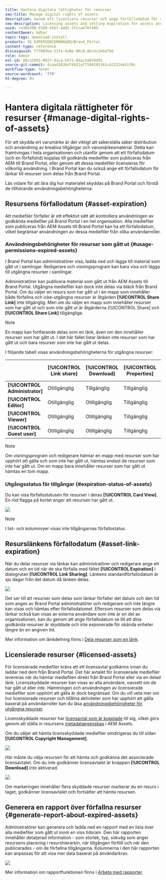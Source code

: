 ```yaml
---
title: Hantera digitala rättigheter för resurser
seo-title: Manage digital rights of assets
description: Genom att licensiera resurser och ange förfallodatum för resurser och delade länkar kan du kontrollera användningen av dessa resurser och skydda dem.
seo-description: Licensing assets and setting expiration for assets and shared links ensure controlled usage of these assets and safeguard them.
uuid: ce30e398-0109-41bf-a4d2-2fcca476f499
contentOwner: bdhar
topic-tags: download-install
products: SG_EXPERIENCEMANAGER/Brand_Portal
content-type: reference
discoiquuid: f77003ba-31fe-4a9e-96c8-dbc4c2eba79e
role: Admin
exl-id: 86c31891-0627-41ca-b571-8dac3a074d55
source-git-commit: 4caa4263bd74b51af7504295161c421524e51f0c
workflow-type: tm+mt
source-wordcount: '779'
ht-degree: 0%

---
```


# Hantera digitala rättigheter för resurser {#manage-digital-rights-of-assets}

För att skydda ert varumärke är det viktigt att säkerställa säker distribution och användning av kreativa tillgångar och varumärkesmaterial. Detta kan framtvingas i hela organisationen och utanför genom att ett förfallodatum (och en förfallotid) kopplas till godkända mediefiler som publiceras från AEM till Brand Portal, eller genom att dessa mediefiler licensieras för villkorlig användning. I Brand Portal kan du också ange ett förfallodatum för länkar till resurser som delas från Brand Portal.

Läs vidare för att lära dig hur materialet skyddas på Brand Portal och förstå de tillhörande användningsbehörigheterna.

## Resursens förfallodatum {#asset-expiration}

Att mediefiler förfaller är ett effektivt sätt att kontrollera användningen av godkända mediefiler på Brand Portal i en hel organisation. Alla mediefiler som publiceras från AEM Assets till Brand Portal kan ha ett förfallodatum, vilket begränsar användningen av dessa mediefiler från olika användarroller.

### Användningsbehörigheter för resurser som gått ut {#usage-permissions-expired-assets}

I Brand Portal kan administratörer visa, ladda ned och lägga till material som gått ut i samlingar. Redigerare och visningsprogram kan bara visa och lägga till utgångna resurser i samlingar.

Administratörer kan publicera material som gått ut från AEM Assets till Brand Portal. Utgångna mediefiler kan dock inte delas via bläck från Brand Portal. Om du väljer en resurs som har gått ut i en mapp som innehåller både förfallna och icke-utgångna resurser är åtgärden **[!UICONTROL Share Link]** inte tillgänglig. Men om du väljer en mapp som innehåller resurser som har gått ut och som inte gått ut är åtgärderna [!UICONTROL Share] och **[!UICONTROL Share Link]** tillgängliga.

>[!NOTE]
>
>En mapp kan fortfarande delas som en länk, även om den innehåller resurser som har gått ut. I det här fallet listar länken inte resurser som har gått ut och bara resurser som inte har gått ut delas.

I följande tabell visas användningsbehörigheterna för utgångna resurser:

|  | **[!UICONTROL Link share]** | **[!UICONTROL Download]** | **[!UICONTROL Properties]** | **[!UICONTROL Add to collection]** | **[!UICONTROL Delete]** |
|---|---|---|---|---|---|
| **[!UICONTROL Administrator]** | Otillgänglig | Tillgänglig | Tillgänglig | Tillgänglig | Tillgänglig |
| **[!UICONTROL Editor]** | Otillgänglig | Otillgänglig | Tillgänglig | Tillgänglig | Otillgänglig |
| **[!UICONTROL Viewer]** | Otillgänglig | Otillgänglig | Tillgänglig | Tillgänglig | Otillgänglig |
| **[!UICONTROL Guest user]** | Otillgänglig | Otillgänglig | Tillgänglig | Tillgänglig | Otillgänglig |

>[!NOTE]
>
>Om visningsprogram och redigerare hämtar en mapp med resurser som har upphört att gälla och som inte har gått ut, hämtas endast de resurser som inte har gått ut. Om en mapp bara innehåller resurser som har gått ut hämtas en tom mapp.

### Utgångsstatus för tillgångar {#expiration-status-of-assets}

Du kan visa förfallostatusen för resurser i deras **[!UICONTROL Card View]**. En röd flagga på kortet anger att resursen har gått ut.

![](assets/expired_assets_cardview.png)

>[!NOTE]
>
>I list- och kolumnvyer visas inte tillgångarnas förfallostatus.

## Resurslänkens förfallodatum {#asset-link-expiration}

När du delar resurser via länkar kan administratörer och redigerare ange ett datum och en tid när de ska förfalla med fältet **[!UICONTROL Expiration]** i dialogrutan **[!UICONTROL Link Sharing]**. Länkens standardförfallodatum är sju dagar från det datum då länken delas.

![](assets/asset-link-sharing.png)

Det ser till att resurser som delas som länkar förfaller det datum och den tid som anges av Brand Portal administratörer och redigerare och inte längre kan visas och hämtas efter förfallodatumet. Eftersom resurser som delas via länkar också kan visas av externa användare som inte är en del av organisationen, kan du genom att ange förfallodatum se till att dina godkända resurser är skyddade och inte exponerade för okända enheter längre än en angiven tid.

Mer information om länkdelning finns i [Dela resurser som en länk](../using/brand-portal-link-share.md).

## Licensierade resurser {#licensed-assets}

För licensierade mediefiler krävs att ett licensavtal godkänns innan du laddar ned dem från Brand Portal. Det här avtalet för licensierade mediefiler levereras när du hämtar mediefilen direkt från Brand Portal eller via en delad länk. Licensskyddade resurser kan visas av alla användare, oavsett om de har gått ut eller inte. Hämtningen och användningen av licensierade mediefiler som upphört att gälla är dock begränsad. Om du vill veta mer om hur licensierade resurser och tillåtna aktiviteter som har upphört att gälla baserat på användarroller kan du läsa [användningsbehörigheter för utgångna resurser](../using/manage-digital-rights-of-assets.md#usage-permissions-expired-assets).

Licensskyddade resurser har [licensavtal som är kopplade](https://experienceleague.adobe.com/docs/experience-manager-65/assets/administer/drm.html) till sig, vilket görs genom att ställa in resursens [metadataegenskap](https://experienceleague.adobe.com/docs/experience-manager-65/assets/administer/drm.html) i AEM Assets.

Om du väljer att hämta licensskyddade mediefiler omdirigeras du till sidan **[!UICONTROL Copyright Management]**.

![](assets/asset-copyright-mgmt.png)

Här måste du välja resursen för att hämta och godkänna det associerade licensavtalet. Om du inte godkänner licensavtalet är knappen **[!UICONTROL Download]** inte aktiverad.

![](assets/licensed-asset-download-2.png)

Om markeringen innehåller flera skyddade resurser markerar du en resurs i taget, godkänner licensavtalet och fortsätter att hämta resursen.

## Generera en rapport över förfallna resurser {#generate-report-about-expired-assets}

Administratörer kan generera och ladda ned en rapport med en lista över alla mediefiler som gått ut inom en viss tidsram. Den här rapporten innehåller detaljerad information - som storlek, typ, sökväg som anger resursens placering i resurshierarkin, när tillgången förföll och när den publicerades - om de förfallna tillgångarna. Kolumnerna i den här rapporten kan anpassas för att visa mer data baserat på användarkrav.

![](assets/assets-expired.png)

Mer information om rapportfunktionen finns i [Arbeta med rapporter](../using/brand-portal-reports.md#work-with-reports).

